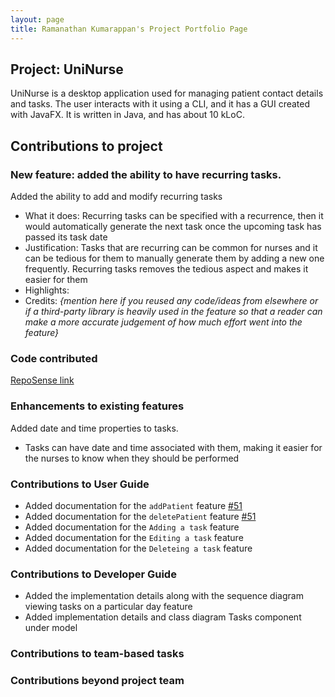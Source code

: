 ```yaml
---
layout: page
title: Ramanathan Kumarappan's Project Portfolio Page
---
```


## Project: UniNurse

UniNurse is a desktop application used for managing patient contact details and tasks. The user interacts with it using
a CLI, and it has a GUI created with JavaFX. It is written in Java, and has about 10 kLoC.

## Contributions to project

### New feature: added the ability to have recurring tasks.

Added the ability to add and modify recurring tasks
* What it does: Recurring tasks can be specified with a recurrence, then it would automatically generate the next task once the upcoming task has passed its task date
* Justification: Tasks that are recurring can be common for nurses and it can be tedious for them to manually generate them by adding a new one frequently. Recurring tasks removes the tedious aspect and makes it easier for them
* Highlights:
* Credits: *{mention here if you reused any code/ideas from elsewhere or if a third-party library is heavily used in the feature so that a reader can make a more accurate judgement of how much effort went into the feature}*

### Code contributed
[RepoSense link](https://nus-cs2103-ay2223s1.github.io/tp-dashboard/?search=ramanathan0908&breakdown=true)

### Enhancements to existing features

Added date and time properties to tasks.
* Tasks can have date and time associated with them, making it easier for the nurses to know when they should be performed

### Contributions to User Guide

* Added documentation for the `addPatient` feature [\#51]()
* Added documentation for the `deletePatient` feature [\#51]()
* Added documentation for the `Adding a task` feature
* Added documentation for the `Editing a task` feature
* Added documentation for the `Deleteing a task` feature

### Contributions to Developer Guide

* Added the implementation details along with the sequence diagram viewing tasks on a particular day feature
* Added implementation details and class diagram Tasks component under model

### Contributions to team-based tasks

### Contributions beyond project team
